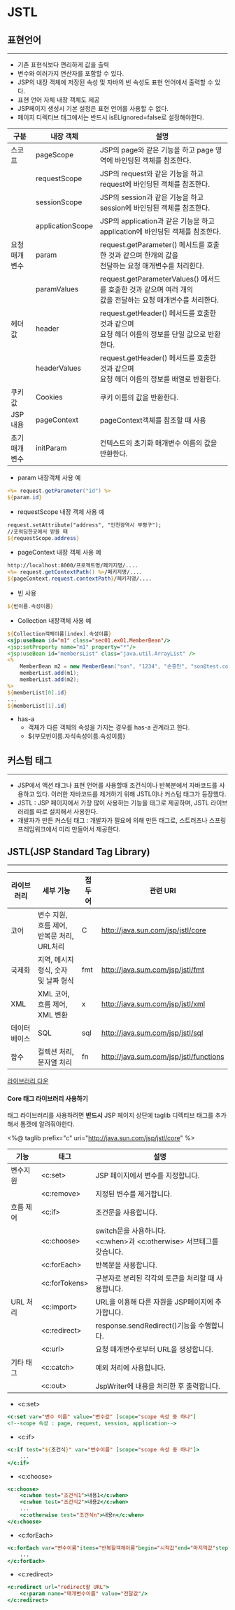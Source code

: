 # JSTL

## 표현언어

---

* 기존 표현식보다 편리하게 값을 출력
* 변수와 여러가지 연산자를 포함할 수 있다.
* JSP의 내장 객체에 저장된 속성 및 자바의 빈 속성도 표현 언어에서 출력할 수 있다.
* 표현 언어 자체 내장 객체도 제공
* JSP페이지 생성시 기본 설정은 표현 언어를 사용할 수 없다.
* 페이지 디렉티브 태그에서는 반드시 isELIgnored=false로 설정해야한다.

| 구분          | 내장 객체        | 설명                                                         |
| ------------- | ---------------- | ------------------------------------------------------------ |
| 스코프        | pageScope        | JSP의 page와 같은 기능을 하고 page 영역에 바인딩된 객체를 참조한다. |
|               | requestScope     | JSP의 request와 같은 기능을 하고 request에 바인딩된 객체를 참조한다. |
|               | sessionScope     | JSP의 session과 같은 기능을 하고 session에 바인딩된 객체를 참조한다. |
|               | applicationScope | JSP의 application과 같은 기능을 하고 application에 바인딩된 객체를 참조한다. |
| 요청 매개변수 | param            | request.getParameter() 메서드를 호출한 것과 같으며 한개의 값을<br />전달하는 요청 매개변수를 처리한다. |
|               | paramValues      | request.getParameterValues() 메서드를 호출한 것과 같으며 여러 개의<br />값을 전달하는 요청 매개변수를 처리한다. |
| 헤더값        | header           | request.getHeader() 메서드를 호출한 것과 같으며<br />요청 헤더 이름의 정보를 단일 값으로 반환한다. |
|               | headerValues     | request.getHeader() 메서드를 호출한 것과 같으며<br />요청 헤더 이름의 정보를 배열로 반환한다. |
| 쿠키 값       | Cookies          | 쿠키 이름의 값을 반환한다.                                   |
| JSP 내용      | pageContext      | pageContext객체를 참조할 때 사용                             |
| 초기 매개변수 | initParam        | 컨텍스트의 초기화 매개변수 이름의 값을 반환한다.             |



* param 내장객체 사용 예

```jsp
<%= request.getParameter("id") %>
${param.id}
```

* requestScope 내장 객체 사용 예

```jsp
request.setAttribute("address", "인천광역시 부평구");
//포워딩한곳에서 받을 때
${requestScope.address}
```

* pageContext 내장 객체 사용 예

```jsp
http://localhost:8000/프로젝트명/페키지명/....
<%= request.getContextPath() %>/페키지명/....
${pageContext.request.contextPath}/페키지명/....
```

* 빈 사용

```jsp
${빈이름.속성이름}
```

* Collection 내장객체 사용 예

```jsp
${Collection객체이름[index].속성이름}
<sjp:useBean id="m1" class="sec01.ex01.MemberBean"/>
<jsp:setProperty name="m1" property="*"/>
<jsp:useBean id="membersList" class="java.util.ArrayList" />
<%
	MemberBean m2 = new MemberBean("son", "1234", "손흥민", "son@test.com");
	memberList.add(m1);
	memberList.add(m2);
%>
${memberList[0].id}
...
${memberList[1].id}
```

* has-a
  * 객체가 다른 객체의 속성을 가지는 경우를 has-a 관계라고 한다.
  * ${부모빈이름.자식속성이름.속성이름}



## 커스텀 태그

---

* JSP에서 액션 태그나 표현 언어를 사용할때 조건식이나 반복분에서 자바코드를 사용하고 있다. 이러한 자바코드를 제거하기 위해 JSTL이나 커스텀 태그가 등장했다.
* JSTL : JSP 페이지에서 가장 많이 사용하는 기능을 태그로 제공하며, JSTL 라이브러리를 따로 설치해서 사용한다.
* 개발자가 만든 커스텀 태그 : 개발자가 필요에 의해 만든 태그로, 스트러츠나 스프링 프레임워크에서 미리 만들어서 제공한다.



## JSTL(JSP Standard Tag Library)

---

| 라이브러리    | 세부 기능                                  | 접두어 | 관련 URI                               |
| ------------- | ------------------------------------------ | ------ | -------------------------------------- |
| 코어          | 변수 지원, 흐름 제어, 반복문 처리, URL처리 | C      | http://java.sun.com/jsp/jstl/core      |
| 국제화        | 지역, 메시지 형식, 숫자 및 날짜 형식       | fmt    | http://java.sum.com/jsp/jstl/fmt       |
| XML           | XML 코어, 흐름 제어, XML 변환              | x      | http://java.sum.com/jsp/jstl/xml       |
| 데이터 베이스 | SQL                                        | sql    | http://java.sum.com/jsp/jstl/sql       |
| 함수          | 컬렉션 처리, 문자열 처리                   | fn     | http://java.sum.com/jsp/jstl/functions |

[라이브러리 다운](http://tomcat.apache.org/download-taglibs.cgi)

#### Core 태그 라이브러리 사용하기

태그 라이브러리를 사용하려면  **반드시** JSP 페이지 상단에 taglib 디렉티브 태그를 추가해서 톰캣에 알려줘야한다.

<%@ taglib prefix="c" uri="http://java.sun.com/jsp/jstl/core" %>

| 기능      | 태그            | 설명                                                         |
| --------- | --------------- | ------------------------------------------------------------ |
| 변수지원  | \<c:set\>       | JSP 페이지에서 변수를 지정합니다.                            |
|           | \<c:remove\>    | 지정된 변수를 제거합니다.                                    |
| 흐름 제어 | \<c:if\>        | 조건문을 사용합니다.                                         |
|           | \<c:choose\>    | switch문을 사용하니다.<br />\<c:when\>과 \<c:otherwise\> 서브태그를 갖습니다. |
|           | \<c:forEach\>   | 반복문을 사용합니다.                                         |
|           | \<c:forTokens\> | 구분자로 분리된 각각의 토큰을 처리할 때 사용합니다.          |
| URL 처리  | \<c:import\>    | URL을 이용해 다른 자원을 JSP페이지에 추가합니다.             |
|           | \<c:redirect\>  | response.sendRedirect()기능을 수행합니다.                    |
|           | \<c:url\>       | 요청 매개변수로부터 URL을 생성합니다.                        |
| 기타 태그 | \<c:catch\>     | 예외 처리에 사용합니다.                                      |
|           | \<c:out\>       | JspWriter에 내용을 처리한 후 출력합니다.                     |

* \<c:set\>

```jsp
<c:set var="변수 이름" value="변수값" [scope="scope 속성 중 하나"]
<!--scope 속성 : page, request, session, application-->
```

* \<c:if\>

```jsp
<c:if test="${조건식}" var="변수이름" [scope="scope 속성 중 하나"]>
    ...
</c:if>
```

* \<c:choose\>

``` jsp
<c:choose>
    <c:when test="조건식1">내용1</c:when>
    <c:when test="조건식2">내용2</c:when>
    ...
    <c:otherwise test="조건식n">내용n</c:when>
</c:choose>
```

* \<c:forEach\>

```jsp
<c:forEach var="변수이름"items="반복할객체이름"begin="시작값"end="마지막값"step="증가값"varStatus="반복상태변수이름">
    ...
</c:forEach>
```

* \<c:redirect\>

```jsp
<c:redirect url="redirect할 URL">
    <c:param name="매개변수이름" value="전달값"/>
</c:redirect>
```

